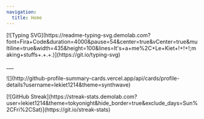 ```yaml
---
navigation:
  title: Home
---
```


\[!\[Typing SVG]\(https\://readme-typing-svg.demolab.com?font=Fira+Code\&duration=4000\&pause=54\&center=true\&vCenter=true\&multiline=true\&width=435\&height=100\&lines=It's+a+me%2C+Le+Kiet+!+!+!;making+stuffs+.+.+.)]\(https\://git.io/typing-svg)

\_\_\_

!\[]\(http\://github-profile-summary-cards.vercel.app/api/cards/profile-details?username=lekiet1214\&theme=synthwave)

\[!\[GitHub Streak]\(https\://streak-stats.demolab.com?user=lekiet1214\&theme=tokyonight\&hide\_border=true\&exclude\_days=Sun%2CFri%2CSat)]\(https\://git.io/streak-stats)
